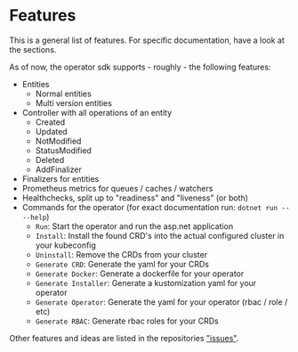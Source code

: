 # Features

This is a general list of features. For specific documentation, have a look
at the sections.

As of now, the operator sdk supports - roughly - the following features:

- Entities
  - Normal entities
  - Multi version entities
- Controller with all operations of an entity
  - Created
  - Updated
  - NotModified
  - StatusModified
  - Deleted
  - AddFinalizer
- Finalizers for entities
- Prometheus metrics for queues / caches / watchers
- Healthchecks, split up to "readiness" and "liveness" (or both)
- Commands for the operator (for exact documentation run: `dotnet run -- --help`)
  - `Run`: Start the operator and run the asp.net application
  - `Install`: Install the found CRD's into the actual configured
    cluster in your kubeconfig
  - `Uninstall`: Remove the CRDs from your cluster
  - `Generate CRD`: Generate the yaml for your CRDs
  - `Generate Docker`: Generate a dockerfile for your operator
  - `Generate Installer`: Generate a kustomization yaml for your operator
  - `Generate Operator`: Generate the yaml for your operator (rbac / role / etc)
  - `Generate RBAC`: Generate rbac roles for your CRDs

Other features and ideas are listed in the repositories
["issues"](https://github.com/buehler/dotnet-operator-sdk/issues).
